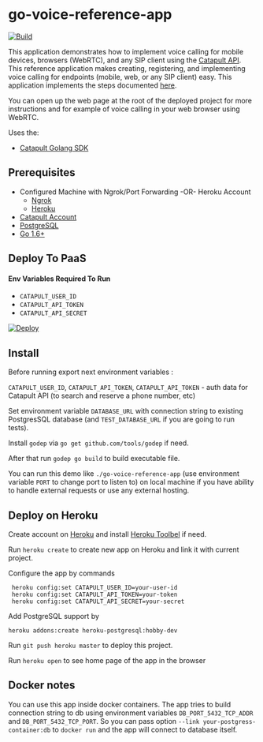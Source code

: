 # go-voice-reference-app

[![Build](https://travis-ci.org/BandwidthExamples/go-voice-reference-app.png)](https://travis-ci.org/BandwidthExamples/go-voice-reference-app)

 This application demonstrates how to implement voice calling for mobile devices, browsers (WebRTC), and any SIP client using the [Catapult API](http://ap.bandwidth.com/?utm_medium=social&utm_source=github&utm_campaign=dtolb&utm_content=_).
    This reference application makes creating, registering, and implementing voice calling for endpoints (mobile, web, or any SIP client) easy.
    This application implements the steps documented [here](http://ap.bandwidth.com/docs/how-to-guides/use-endpoints-make-receive-calls-sip-clients/).

You can open up the web page at the root of the deployed project for more instructions and for example of voice calling in your web browser using WebRTC.

Uses the:
* [Catapult Golang SDK](https://github.com/bandwidthcom/go-bandwidth/?utm_medium=social&utm_source=github&utm_campaign=dtolb&utm_content=_)

## Prerequisites
- Configured Machine with Ngrok/Port Forwarding -OR- Heroku Account
  - [Ngrok](https://ngrok.com/)
  - [Heroku](https://www.heroku.com/)
- [Catapult Account](http://ap.bandwidth.com/?utm_medium=social&utm_source=github&utm_campaign=dtolb&utm_content=_)
- [PostgreSQL](http://www.postgresql.org/download/)
- [Go 1.6+](https://golang.org/dl/)

## Deploy To PaaS

#### Env Variables Required To Run
* ```CATAPULT_USER_ID```
* ```CATAPULT_API_TOKEN```
* ```CATAPULT_API_SECRET```

[![Deploy](https://www.herokucdn.com/deploy/button.svg)](https://heroku.com/deploy)

## Install
Before running export next environment variables :

```CATAPULT_USER_ID```, ```CATAPULT_API_TOKEN```, ```CATAPULT_API_TOKEN``` - auth data for Catapult API (to search and reserve a phone number, etc)

Set environment variable `DATABASE_URL` with connection string to existing PostgresSQL database (and `TEST_DATABASE_URL` if you are going to run tests).

Install `godep` via `go get github.com/tools/godep` if need.

After that run `godep go build`  to build executable file.

You can run this demo  like `./go-voice-reference-app` (use environment variable `PORT` to change port to listen to) on local machine if you have ability to handle external requests or use any external hosting.

## Deploy on Heroku

Create account on [Heroku](https://www.heroku.com/) and install [Heroku Toolbel](https://devcenter.heroku.com/articles/getting-started-with-go#set-up) if need.


Run `heroku create` to create new app on Heroku and link it with current project.

Configure the app by commands

```
 heroku config:set CATAPULT_USER_ID=your-user-id
 heroku config:set CATAPULT_API_TOKEN=your-token
 heroku config:set CATAPULT_API_SECRET=your-secret
```

Add PostgreSQL support by

```
heroku addons:create heroku-postgresql:hobby-dev
```

Run `git push heroku master` to deploy this project.

Run `heroku open` to see home page of the app in the browser

## Docker notes

You can use this app inside docker containers. The app tries to build connection string to db using environment variables `DB_PORT_5432_TCP_ADDR` and `DB_PORT_5432_TCP_PORT`.
So you can pass option `--link your-postgress-container:db` to `docker run` and the app will connect to database itself.
